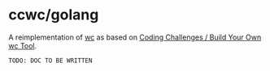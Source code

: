 # ccwc/golang

A reimplementation of [wc](https://en.wikipedia.org/wiki/Wc_(Unix)) as based on [Coding Challenges / Build Your Own wc Tool](https://codingchallenges.fyi/challenges/challenge-wc).

`TODO: DOC TO BE WRITTEN`
